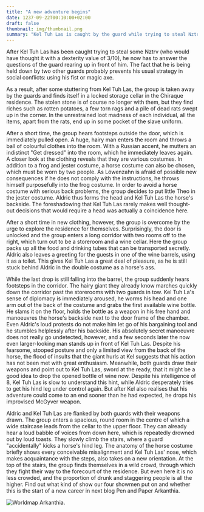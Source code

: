 ```yaml
---
title: "A new adventure begins"
date: 1237-09-22T00:10:00+02:00
draft: false
thumbnail: img/thumbnail.png
summary: "Kel Tuh Las is caught by the guard while trying to steal Nztrv. Accompanied by two guards, the group is led into the storage cellar of the Chiraque residence. Instead of valuable loot, however, all they find is rotten food and dead rats. When a hairy man with a pile of costumes forces them to put them on, the four of them begin to suspect evil. But you can find out what happens next and how Kel shines with more brilliant ideas here:"
---
```


After Kel Tuh Las has been caught trying to steal some Nztrv (who would have thought it with a dexterity value of 3/10), he now has to answer the questions of the guard rearing up in front of him. The fact that he is being held down by two other guards probably prevents his usual strategy in social conflicts: using his fist or magic axe.

As a result, after some stuttering from Kel Tuh Las, the group is taken away by the guards and finds itself in a locked storage cellar in the Chiraque residence. The stolen stone is of course no longer with them, but they find riches such as rotten potatoes, a few torn rags and a pile of dead rats swept up in the corner. In the unrestrained loot madness of each individual, all the items, apart from the rats, end up in some pocket of the slave uniform.

After a short time, the group hears footsteps outside the door, which is immediately pulled open. A huge, hairy man enters the room and throws a ball of colourful clothes into the room. With a Russian accent, he mutters an indistinct "Get dressed" into the room, which he immediately leaves again. A closer look at the clothing reveals that they are various costumes. In addition to a frog and jester costume, a horse costume can also be chosen, which must be worn by two people. As Löwenzahn is afraid of possible new consequences if he does not comply with the instructions, he throws himself purposefully into the frog costume. In order to avoid a horse costume with serious back problems, the group decides to put little Theo in the jester costume. Aldric thus forms the head and Kel Tuh Las the horse's backside. The foreshadowing that Kel Tuh Las rarely makes well thought-out decisions that would require a head was actually a coincidence here.

After a short time in new clothing, however, the group is overcome by the urge to explore the residence for themselves. Surprisingly, the door is unlocked and the group enters a long corridor with two rooms off to the right, which turn out to be a storeroom and a wine cellar. Here the group packs up all the food and drinking tubes that can be transported secretly. Aldric also leaves a greeting for the guests in one of the wine barrels, using it as a toilet. This gives Kel Tuh Las a great deal of pleasure, as he is still stuck behind Aldric in the double costume as a horse's ass.

While the last drop is still falling into the barrel, the group suddenly hears footsteps in the corridor. The hairy giant they already know marches quickly down the corridor past the storerooms with two guards in tow. Kel Tuh La's sense of diplomacy is immediately aroused, he worms his head and one arm out of the back of the costume and grabs the first available wine bottle. He slams it on the floor, holds the bottle as a weapon in his free hand and manoeuvres the horse's backside next to the door frame of the chamber. Even Aldric's loud protests do not make him let go of his bargaining tool and he stumbles helplessly after his backside. His absolutely secret manoeuvre does not really go undetected, however, and a few seconds later the now even larger-looking man stands up in front of Kel Tuh Las. Despite his fearsome, stooped posture and only a limited view from the back of the horse, the flood of insults that the giant hurls at Kel suggests that his action has not been met with great enthusiasm. Meanwhile, both guards draw their weapons and point out to Kel Tuh Las, sword at the ready, that it might be a good idea to drop the opened bottle of wine now. Despite his intelligence of 8, Kel Tuh Las is slow to understand this hint, while Aldric desperately tries to get his hind leg under control again. But after Kel also realises that his adventure could come to an end sooner than he had expected, he drops his improvised McGyver weapon. 

Aldric and Kel Tuh Las are flanked by both guards with their weapons drawn. The group enters a spacious, round room in the centre of which a wide staircase leads from the cellar to the upper floor. They can already hear a loud babble of voices from down here, which is repeatedly drowned out by loud toasts. They slowly climb the stairs, where a guard "accidentally" kicks a horse's hind leg. The anatomy of the horse costume briefly shows every conceivable misalignment and Kel Tuh Las' nose, which makes acquaintance with the steps, also takes on a new orientation. At the top of the stairs, the group finds themselves in a wild crowd, through which they fight their way to the forecourt of the residence. But even here it is no less crowded, and the proportion of drunk and staggering people is all the higher. Find out what kind of show our four showmen put on and whether this is the start of a new career in next blog Pen and Paper Arkanthia. 

<div class="center">
  <img class="img-fluid" title="Worldmap Arkanthia" alt="Worldmap Arkanthia." src="./img/Arkanthia_Full_Map_Blog_1-4.jpg" />
</div>
